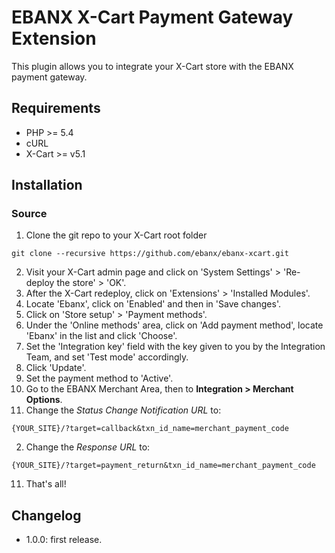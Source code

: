 # EBANX X-Cart Payment Gateway Extension

This plugin allows you to integrate your X-Cart store with the EBANX payment gateway.

## Requirements

* PHP >= 5.4
* cURL
* X-Cart >= v5.1

## Installation
### Source
1. Clone the git repo to your X-Cart root folder
```
git clone --recursive https://github.com/ebanx/ebanx-xcart.git
```
2. Visit your X-Cart admin page and click on 'System Settings' > 'Re-deploy the store' > 'OK'.
3. After the X-Cart redeploy, click on 'Extensions' > 'Installed Modules'.
4. Locate 'Ebanx', click on 'Enabled' and then in 'Save changes'.
5. Click on 'Store setup' > 'Payment methods'.
6. Under the 'Online methods' area, click on 'Add payment method', locate 'Ebanx' in the list and click 'Choose'.
7. Set the 'Integration key' field with the key given to you by the Integration Team, and set 'Test mode' accordingly.
8. Click 'Update'.
9. Set the payment method to 'Active'.
10. Go to the EBANX Merchant Area, then to **Integration > Merchant Options**.
  1. Change the _Status Change Notification URL_ to:
```
{YOUR_SITE}/?target=callback&txn_id_name=merchant_payment_code
```
  2. Change the _Response URL_ to:
```
{YOUR_SITE}/?target=payment_return&txn_id_name=merchant_payment_code
```
11. That's all!

## Changelog
* 1.0.0: first release.